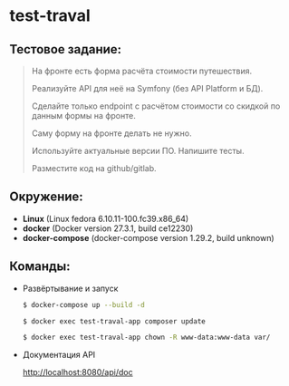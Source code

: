 # test-traval

## Тестовое задание:

> На фронте есть форма расчёта стоимости путешествия.
>
> Реализуйте API для неё на Symfony (без API Platform и БД).
>
> Сделайте только endpoint с расчётом стоимости со скидкой по данным формы на фронте.
>
> Саму форму на фронте делать не нужно.
>
> Используйте актуальные версии ПО. Напишите тесты.
>
> Разместите код на github/gitlab.

## Окружение:
- **Linux** (Linux fedora 6.10.11-100.fc39.x86_64)
- **docker** (Docker version 27.3.1, build ce12230)
- **docker-compose** (docker-compose version 1.29.2, build unknown)

## Команды:

- Развёртывание и запуск
    ```bash
    $ docker-compose up --build -d
    ```

    ```bash
    $ docker exec test-traval-app composer update
    ```

    ```bash
    $ docker exec test-traval-app chown -R www-data:www-data var/
    ```

- Документация API

    [http://localhost:8080/api/doc](http://localhost:8080/api/doc)
    